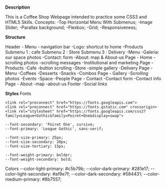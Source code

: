 **Description**

This is a Coffee Shop Webpage intended to practice some CSS3 and HTML5 Skills.
Concepts:
-Top Horizontal Menu With Submenus;
-Image Slider;
-Parallax background;
-Flexbox;
-Grid;
-Responsiveness;


**Structure**

Header - Menu - navigation bar
    -Logo: shortcut to home
    -Products
        Submenu 1 : cafe
        Submenu 2 : Store
        Submenu 3 : Delivery
    -Menu
    -Galeria: our space photos
    -Contact: form
    -About: map & About-us
Page - Home
    -scrolling photos
    -scrolling messages
        -Institutional and marketing
Page - Products
    -Cafe
        -button scrolling
    -Store
        -simple gallery
    -Delivery
Page - Menu
    -Coffees
    -Desserts
    -Snacks
    -Combos
Page - Gallery
    -Scrolling photos
        -Events
        -Space
        -People
Page - Contact
    -Contact form
    -Contact info
Page - About
    -map
    -about-us
Footer
    -Social links

**Styles**
Fonts

    <link rel="preconnect" href="https://fonts.googleapis.com">
    <link rel="preconnect" href="https://fonts.gstatic.com" crossorigin>
    <link rel="stylesheet" href="https://fonts.googleapis.com/css2?family=League+Gothic&family=Poiret+One&display=swap">

    --font-secondary: 'Poiret One', cursive;
    --font-primary: 'League Gothic', sans-serif;

    --font-size-primary: 25px;
    --font-size-secondary: 20px;
    --font-size-tertiary: 15px;

    --font-weight-primary: bolder;
    --font-weight-secondary: bold;

Colors
     --color-light-primary: #c5b79b;
     --color-dark-primary: #281e17;
     --color-light-secondary: #af9e7f;
     --color-dark-secondary: #584431;
     --color-medium-primary: #8b7557;
